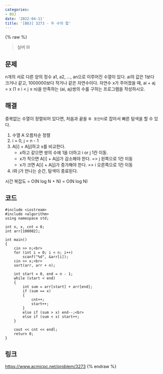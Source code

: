```yaml
---
categories:
- BOJ
date: '2022-04-11'
title: '[BOJ] 3273 - 두 수의 합'
---
```


{% raw %}
> 실버 III<br>

## 문제
n개의 서로 다른 양의 정수 a1, a2, ..., an으로 이루어진 수열이 있다. ai의 값은 1보다 크거나 같고, 1000000보다 작거나 같은 자연수이다. 자연수 x가 주어졌을 때, ai + aj = x (1 ≤ i < j ≤ n)을 만족하는 (ai, aj)쌍의 수를 구하는 프로그램을 작성하시오.

## 해결
중복없는 수열이 정렬되어 있다면, 처음과 끝을 `투 포인터`로 잡아서 빠른 탐색을 할 수 있다.

1. 수열 A 오름차순 정렬
2. i = 0, j = n - 1
3. A[i] + A[j]하고 x를 비교한다.
	- x하고 같으면 쌍의 수에 1을 더하고 i or j 1칸 이동.
	- x가 작으면 A[i] + A[j]가 감소해야 한다. => j 왼쪽으로 1칸 이동<br>
	- x가 크면 A[i] + A[j]가 증가해야 한다. => i 오른쪽으로 1칸 이동<br>
4. i와 j가 만나는 순간, 탐색이 종료된다.

시간 복잡도 = O(N log N + N) = O(N log N)

## 코드
```
#include <iostream>
#include <algorithm>
using namespace std;

int n, x, cnt = 0;
int arr[100002];

int main()
{
	cin >> n;<br>
	for (int i = 0; i < n; i++)
		scanf("%d", &arr[i]);
	cin >> x;<br>
	sort(arr, arr + n);
	
	int start = 0, end = n - 1;
	while (start < end)
	{
		int sum = arr[start] + arr[end];
		if (sum == x)
		{
			cnt++;
			start++;
		}
		else if (sum > x) end--;<br>
		else if (sum < x) start++;
	}

	cout << cnt << endl;
	return 0;
}
```

## 링크
https://www.acmicpc.net/problem/3273
{% endraw %}
